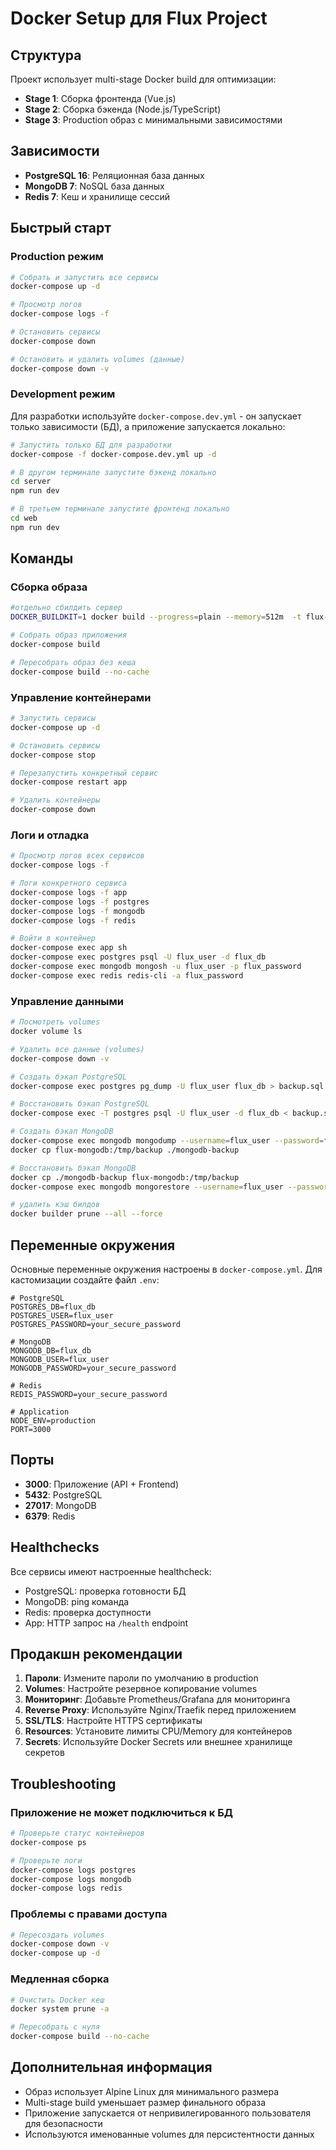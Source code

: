 # Docker Setup для Flux Project

## Структура

Проект использует multi-stage Docker build для оптимизации:
- **Stage 1**: Сборка фронтенда (Vue.js)
- **Stage 2**: Сборка бэкенда (Node.js/TypeScript)
- **Stage 3**: Production образ с минимальными зависимостями

## Зависимости

- **PostgreSQL 16**: Реляционная база данных
- **MongoDB 7**: NoSQL база данных
- **Redis 7**: Кеш и хранилище сессий

## Быстрый старт

### Production режим

```bash
# Собрать и запустить все сервисы
docker-compose up -d

# Просмотр логов
docker-compose logs -f

# Остановить сервисы
docker-compose down

# Остановить и удалить volumes (данные)
docker-compose down -v
```

### Development режим

Для разработки используйте `docker-compose.dev.yml` - он запускает только зависимости (БД), а приложение запускается локально:

```bash
# Запустить только БД для разработки
docker-compose -f docker-compose.dev.yml up -d

# В другом терминале запустите бэкенд локально
cd server
npm run dev

# В третьем терминале запустите фронтенд локально
cd web
npm run dev
```

## Команды

### Сборка образа

```bash
#отдельно сбилдить сервер
DOCKER_BUILDKIT=1 docker build --progress=plain --memory=512m  -t flux-app .

# Собрать образ приложения
docker-compose build

# Пересобрать образ без кеша
docker-compose build --no-cache
```

### Управление контейнерами

```bash
# Запустить сервисы
docker-compose up -d

# Остановить сервисы
docker-compose stop

# Перезапустить конкретный сервис
docker-compose restart app

# Удалить контейнеры
docker-compose down
```

### Логи и отладка

```bash
# Просмотр логов всех сервисов
docker-compose logs -f

# Логи конкретного сервиса
docker-compose logs -f app
docker-compose logs -f postgres
docker-compose logs -f mongodb
docker-compose logs -f redis

# Войти в контейнер
docker-compose exec app sh
docker-compose exec postgres psql -U flux_user -d flux_db
docker-compose exec mongodb mongosh -u flux_user -p flux_password
docker-compose exec redis redis-cli -a flux_password
```

### Управление данными

```bash
# Посмотреть volumes
docker volume ls

# Удалить все данные (volumes)
docker-compose down -v

# Создать бэкап PostgreSQL
docker-compose exec postgres pg_dump -U flux_user flux_db > backup.sql

# Восстановить бэкап PostgreSQL
docker-compose exec -T postgres psql -U flux_user -d flux_db < backup.sql

# Создать бэкап MongoDB
docker-compose exec mongodb mongodump --username=flux_user --password=flux_password --authenticationDatabase=admin --db=flux_db --out=/tmp/backup
docker cp flux-mongodb:/tmp/backup ./mongodb-backup

# Восстановить бэкап MongoDB
docker cp ./mongodb-backup flux-mongodb:/tmp/backup
docker-compose exec mongodb mongorestore --username=flux_user --password=flux_password --authenticationDatabase=admin --db=flux_db /tmp/backup/flux_db

# удалить кэш билдов
docker builder prune --all --force
```

## Переменные окружения

Основные переменные окружения настроены в `docker-compose.yml`. Для кастомизации создайте файл `.env`:

```env
# PostgreSQL
POSTGRES_DB=flux_db
POSTGRES_USER=flux_user
POSTGRES_PASSWORD=your_secure_password

# MongoDB
MONGODB_DB=flux_db
MONGODB_USER=flux_user
MONGODB_PASSWORD=your_secure_password

# Redis
REDIS_PASSWORD=your_secure_password

# Application
NODE_ENV=production
PORT=3000
```

## Порты

- **3000**: Приложение (API + Frontend)
- **5432**: PostgreSQL
- **27017**: MongoDB
- **6379**: Redis

## Healthchecks

Все сервисы имеют настроенные healthcheck:
- PostgreSQL: проверка готовности БД
- MongoDB: ping команда
- Redis: проверка доступности
- App: HTTP запрос на `/health` endpoint

## Продакшн рекомендации

1. **Пароли**: Измените пароли по умолчанию в production
2. **Volumes**: Настройте резервное копирование volumes
3. **Мониторинг**: Добавьте Prometheus/Grafana для мониторинга
4. **Reverse Proxy**: Используйте Nginx/Traefik перед приложением
5. **SSL/TLS**: Настройте HTTPS сертификаты
6. **Resources**: Установите лимиты CPU/Memory для контейнеров
7. **Secrets**: Используйте Docker Secrets или внешнее хранилище секретов

## Troubleshooting

### Приложение не может подключиться к БД

```bash
# Проверьте статус контейнеров
docker-compose ps

# Проверьте логи
docker-compose logs postgres
docker-compose logs mongodb
docker-compose logs redis
```

### Проблемы с правами доступа

```bash
# Пересоздать volumes
docker-compose down -v
docker-compose up -d
```

### Медленная сборка

```bash
# Очистить Docker кеш
docker system prune -a

# Пересобрать с нуля
docker-compose build --no-cache
```

## Дополнительная информация

- Образ использует Alpine Linux для минимального размера
- Multi-stage build уменьшает размер финального образа
- Приложение запускается от непривилегированного пользователя для безопасности
- Используются именованные volumes для персистентности данных
